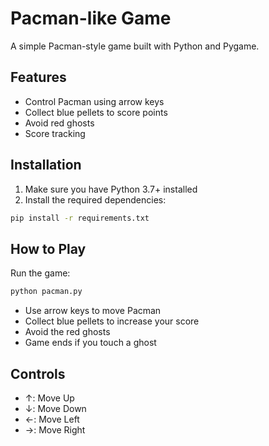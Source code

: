 # Pacman-like Game

A simple Pacman-style game built with Python and Pygame.

## Features
- Control Pacman using arrow keys
- Collect blue pellets to score points
- Avoid red ghosts
- Score tracking

## Installation

1. Make sure you have Python 3.7+ installed
2. Install the required dependencies:
```bash
pip install -r requirements.txt
```

## How to Play

Run the game:
```bash
python pacman.py
```

- Use arrow keys to move Pacman
- Collect blue pellets to increase your score
- Avoid the red ghosts
- Game ends if you touch a ghost

## Controls
- ↑: Move Up
- ↓: Move Down
- ←: Move Left
- →: Move Right
